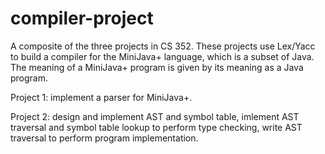 # compiler-project
A composite of the three projects in CS 352. These projects use Lex/Yacc to build a compiler for the MiniJava+ language, which is a subset of Java. The meaning of a MiniJava+ program is given by its meaning as a Java program.

Project 1: implement a parser for MiniJava+.

Project 2: design and implement AST and symbol table, imlement AST traversal and symbol table lookup to perform type checking, write AST traversal to perform program implementation.
